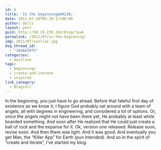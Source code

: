 ```yaml
---
id: 6
title: 'In the beginning&#8230;'
date: 2011-07-20T05:19:17+00:00
author: dells
layout: post
guid: http://50.19.239.242/blog/?p=6
permalink: /2011/07/in-the-beginning/
img: 2011/07/sunrise.jpg
dsq_thread_id:
  - "364663975"
categories:
  - mainline
tags:
  - beginnings
  - create-and-iterate
  - inspired
link_category:
  - Blogroll
---
```


In the beginning, you just have to go ahead. Before that fateful first day of existence as we know it, I figure God probably sat around with a team of angels, all with degrees in engineering, and considered a lot of options. Or, since the angels might not have been there yet, He probably at least white boarded something. And soon after He realized that He could just create a ball of rock and the expanse for it. Ok, version one released. Release soon, revise soon. And then there was light. And it was good. And eventually you get Man, the &#8220;Killer App&#8221; for Earth (pun intended). And so in the spirit of &#8220;create and iterate&#8221;, I&#8217;ve started my blog.
